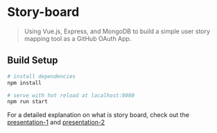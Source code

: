 # Story-board

> Using Vue.js, Express, and MongoDB to build a simple user story mapping tool as a GitHub OAuth App.

## Build Setup

``` bash
# install dependencies
npm install

# serve with hot reload at localhost:8080
npm run start
```

For a detailed explanation on what is story board, check out the 
[presentation-1](https://docs.google.com/presentation/d/1FHuNiqQ9x8GRIgVvFpAlsgW8HFCr3PZXH-XzbfS5hFM/edit?usp=sharing)
and
[presentation-2](https://docs.google.com/presentation/d/1_QYrRcgshcv2IkltNvN96PG5f_LOquTwPwoyHHCeR4Q/edit?usp=sharing)

